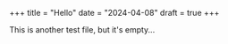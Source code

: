 +++
title = "Hello"
date = "2024-04-08"
draft = true
+++

This is another test file, but it's empty...
